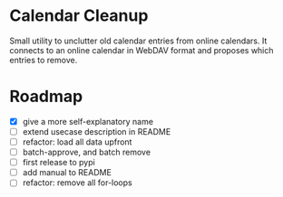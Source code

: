 # Calendar Cleanup

Small utility to unclutter old calendar entries from online calendars.
It connects to an online calendar in WebDAV format and proposes which entries to remove.

# Roadmap

- [x] give a more self-explanatory name
- [ ] extend usecase description in README
- [ ] refactor: load all data upfront
- [ ] batch-approve, and batch remove
- [ ] first release to pypi
- [ ] add manual to README
- [ ] refactor: remove all for-loops

